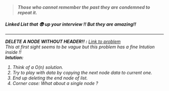 <link rel="stylesheet" href="https://cdnjs.cloudflare.com/ajax/libs/materialize/1.0.0/css/materialize.min.css">
<blockquote> <strong> <i> Those who cannot remember the past they are condemned to repeat it.<i></strong> </blockquote>
<h5>Linked List that 😨 up your interview !! But they are amazing!!</h5>
<hr>
<strong>DELETE A NODE WITHOUT HEADER!! :</strong>
<a href='https://practice.geeksforgeeks.org/problems/delete-without-head-pointer/1'>Link to problem</a>
<br>
This at first sight seems to be vague but this problem has a fine Intution inside !! <br>
<strong>Intution:</strong>
<ol>
    <li>Think of a O(n) solution.</li>
    <li>Try to play with data by copying the next node data to current one.</li>
    <li>End up deleting the end node of list.</li>
    <li>Corner case: What about a single node ?</li>
</ol>